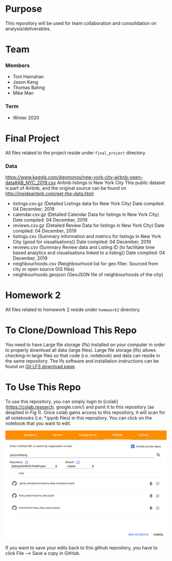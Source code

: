 # Purpose

This repository will be used for team collaboration and consolidation on
analysis/deliverables.

# Team

### Members

- Toni Hanrahan
- Jason Kang
- Thomas Bahng
- Mike Man

### Term

- Winter 2020

# Final Project

All files related to the project reside under `final_project` directory.

### Data

https://www.kaggle.com/dgomonov/new-york-city-airbnb-open-data#AB_NYC_2019.csv
Airbnb listings in New York City
This public dataset is part of Airbnb, and the original source can be found on
http://insideairbnb.com/get-the-data.html

- listings.csv.gz (Detailed Listings data for New York City) Date compiled: 04
  December, 2019
- calendar.csv.gz (Detailed Calendar Data for listings in New York City) Date
  compiled: 04 December, 2019
- reviews.csv.gz (Detailed Review Data for listings in New York City) Date
  compiled: 04 December, 2019
- listings.csv (Summary information and metrics for listings in New York City
  (good for visualisations)) Date compiled: 04 December, 2019
- reviews.csv (Summary Review data and Listing ID (to facilitate time based
  analytics and visualisations linked to a listing)) Date compiled: 04 December,
  2019
- neighbourhoods.csv (Neighbourhood list for geo filter. Sourced from city or
  open source GIS files)
- neighbourhoods.geojson (GeoJSON file of neighbourhoods of the city)

# Homework 2

All files related to homework 2 reside under `homework2` directory.

# To Clone/Download This Repo

You need to have Large file storage (lfs) installed on your computer in order
to properly download all data (large files). Large file storage (lfs) allows
checking-in large files so that code (i.e. notebook) and data can reside in the
same repository. The lfs software and installation instructions can be found on
[Git LFS download page](https://git-lfs.github.com/).

# To Use This Repo

To use this repository, you can simply login to [colab](https://colab.research.
google.com/) and point it to this repository (as despited in Fig 1). Once colab
gains access to this repository, it will scan for all notebooks (i.e. *.ipynb
files) in this repository. You can click on the notebook that you want to edit.

![Colab Login](/images/colab_login.png)

If you want to save your edits back to this github repository, you have to click
File --> Save a copy in GitHub.
